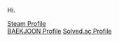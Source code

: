 Hi.

[Steam Profile](https://steamcommunity.com/id/kimds5344/, "Steam Profile")  
[BAEKJOON Profile](https://www.acmicpc.net/user/kimds5344)
[Solved.ac Profile](https://solved.ac/profile/kimds5344)
